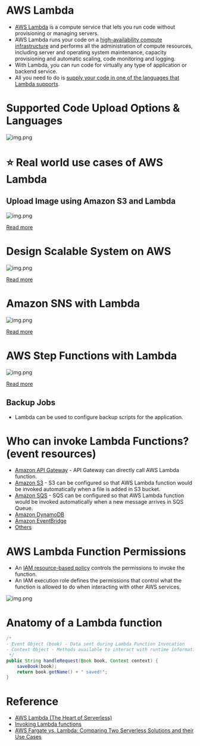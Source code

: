 
# AWS Lambda
- [AWS Lambda](https://aws.amazon.com/lambda/) is a compute service that lets you run code without provisioning or managing servers. 
- AWS Lambda runs your code on a [high-availability compute infrastructure](../../../1_HLDDesignComponents/0_SystemGlossaries/HighAvailability.md) and performs all the administration of compute resources, including server and operating system maintenance, capacity provisioning and automatic scaling, code monitoring and logging. 
- With Lambda, you can run code for virtually any type of application or backend service. 
- All you need to do is [supply your code in one of the languages that Lambda supports](#supported-code-upload-options--languages).

# Supported Code Upload Options & Languages

![img.png](assets/Lambda-Code-Upload-Options.png)

# :star: Real world use cases of AWS Lambda

## Upload Image using Amazon S3 and Lambda

![img.png](../../0_AWSDesigns/DesignUploadImageAWSLambdaS3/assets/UploadImage-Lambda.drawio.png)

[Read more](../../0_AWSDesigns/DesignUploadImageAWSLambdaS3/README.md)

# Design Scalable System on AWS

![img.png](../../0_AWSDesigns/DesignScalableSystemWithRDMS/assets/DesignScalableSystemWithRelationalDBOnAWS.drawio.png)

[Read more](../../0_AWSDesigns/DesignScalableSystemWithRDMS/README.md)

# Amazon SNS with Lambda

![img.png](../../5_MessageBrokerServices/assests/sns/FanOutPatternSQSSNS.png)

[Read more](../../5_MessageBrokerServices/AmazonSNS.md)

# AWS Step Functions with Lambda

![img.png](../assests/AWSStepFunctions.png)

[Read more](../AWSStepFunctions.md)

## Backup Jobs
- Lambda can be used to configure backup scripts for the application.

# Who can invoke Lambda Functions? (event resources)
- [Amazon API Gateway](../../1_NetworkingAndContentDelivery/AmazonAPIGateway/Readme.md) - API Gateway can directly call AWS Lambda function.
- [Amazon S3](../../7_StorageServices/AmazonS3.md) - S3 can be configured so that AWS Lambda function would be invoked automatically when a file is added in S3 bucket.
- [Amazon SQS](../../5_MessageBrokerServices/AmazonSQS.md) - SQS can be configured so that AWS Lambda function would be invoked automatically when a new message arrives in SQS Queue.
- [Amazon DynamoDB](../../6_DatabaseServices/AmazonDynamoDB/Readme.md)
- [Amazon EventBridge](../../5_MessageBrokerServices/AmazonEventBridge.md)
- [Others](https://docs.aws.amazon.com/lambda/latest/dg/lambda-invocation.html)

# AWS Lambda Function Permissions
- An [IAM resource-based policy](../../2_SecurityAndIdentityServices/AWSUsers&AccessMgmt/AWSIAM.md) controls the permissions to invoke the function. 
- An IAM execution role defines the permissions that control what the function is allowed to do when interacting with other AWS services.

![img.png](https://miro.medium.com/max/1400/1*_KpXUpdyW8W37wsJjlnobw.jpeg)

# Anatomy of a Lambda function

````java
/*
- Event Object (book) - Data sent during Lambda Function Invocation
- Context Object - Methods available to interact with runtime information (request ID, log group etc.)
 */
public String handleRequest(Book book, Context context) {
    saveBook(book);
    return book.getName() + " saved!";
}
````

# Reference
- [AWS Lambda (The Heart of Serverless)](https://rochisha-jaiswal70.medium.com/aws-lambda-the-heart-of-serverless-9a5cdcb6e27c)
- [Invoking Lambda functions](https://docs.aws.amazon.com/lambda/latest/dg/lambda-invocation.html)
- [AWS Fargate vs. Lambda: Comparing Two Serverless Solutions and their Use Cases](https://www.simform.com/blog/aws-fargate-vs-lambda/)



